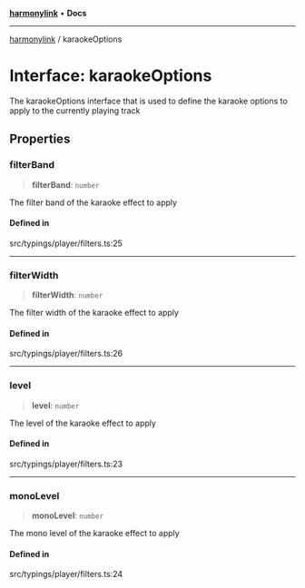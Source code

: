 [**harmonylink**](../README.md) • **Docs**

***

[harmonylink](../globals.md) / karaokeOptions

# Interface: karaokeOptions

The karaokeOptions interface that is used to define the karaoke options to apply to the currently playing track

## Properties

### filterBand

> **filterBand**: `number`

The filter band of the karaoke effect to apply

#### Defined in

src/typings/player/filters.ts:25

***

### filterWidth

> **filterWidth**: `number`

The filter width of the karaoke effect to apply

#### Defined in

src/typings/player/filters.ts:26

***

### level

> **level**: `number`

The level of the karaoke effect to apply

#### Defined in

src/typings/player/filters.ts:23

***

### monoLevel

> **monoLevel**: `number`

The mono level of the karaoke effect to apply

#### Defined in

src/typings/player/filters.ts:24
